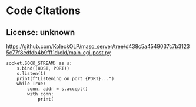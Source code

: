 # Code Citations

## License: unknown
https://github.com/KoleckOLP/masq_server/tree/d438c5a4549037c7b31235c77f8edfdb4b9fff1d/old/main-cgi-post.py

```
socket.SOCK_STREAM) as s:
    s.bind((HOST, PORT))
    s.listen(1)
    print(f"Listening on port {PORT}...")
    while True:
        conn, addr = s.accept()
        with conn:
            print(
```


